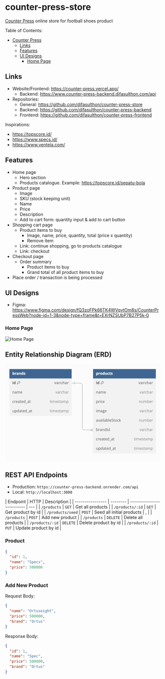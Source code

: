# counter-press-store

[Counter Press](https://counter-press.vercel.app/) online store for football shoes product

Table of Contents:

- [Counter Press](#counter-press)
  - [Links](#links)
  - [Features](#features)
  - [UI Designs](#ui-designs)
    - [Home Page](#home-page)

## Links

- Website/Frontend: <https://counter-press.vercel.app/>
  - Backend: <https://www.counter-press-backend.difasulthon.com/api>
- Repositories:
  - General: <https://github.com/difasulthon/counter-press-store>
  - Backend: <https://github.com/difasulthon/counter-press-backend>
  - Frontend: <https://github.com/difasulthon/counter-press-frontend>

Inspirations:

- <https://topscore.id/>
- <https://www.specs.id/>
- <https://www.ventela.com/>

## Features

- Home page
  - Hero section
  - Products catalogue. Example: <https://topscore.id/sepatu-bola>
- Product page
  - Image
  - SKU (stock keeping unit)
  - Name
  - Price
  - Description
  - Add to cart form: quantity input & add to cart button
- Shopping cart page
  - Product items to buy
    - Image, name, price, quantity, total (price x quantity)
    - Remove item
  - Link: continue shopping, go to products catalogue
  - Link: checkout
- Checkout page
  - Order summary
    - Product items to buy
    - Grand total of all product items to buy
- Place order / transaction is being processed

## UI Designs

- Figma: <https://www.figma.com/design/fQ3zoFPk66TK4WVqvtOm8s/CounterPressWeb?node-id=1-3&node-type=frame&t=EXrNZSUbP7B27P5k-0>

### Home Page

<img alt="Home Page" src="./designs/home (inspiration).png" width="400" />

## Entity Relationship Diagram (ERD)

![ERD](./diagrams/erd.png)

## REST API Endpoints

- Production: `https://counter-press-backend.onrender.com/api`
- Local: `http://localhost:3000`

| Endpoint         | HTTP     | Description               |
| ---------------- | -------- | ------------------------- | --- |
| `/products`      | `GET`    | Get all products          |
| `/products/:id`  | `GET`    | Get product by id         |
| `/products/seed` | `POST`   | Seed all initial products | ,   |
| `/products`      | `POST`   | Add new product           |
| `/products`      | `DELETE` | Delete all products       |
| `/products/:id`  | `DELETE` | Delete product by id      |
| `/products/:id`  | `PUT`    | Update product by id      |

### Product

```json
{
  "id": 1,
  "name": "Specs",
  "price": 500000
}
```

### Add New Product

Request Body:

```json
{
  "name": "Ortuseight",
  "price": 500000,
  "brand": "Ortus"
}
```

Response Body:

```json
{
  "id": 1,
  "name": "Spec",
  "price": 500000,
  "brand": "Ortus"
}
```
